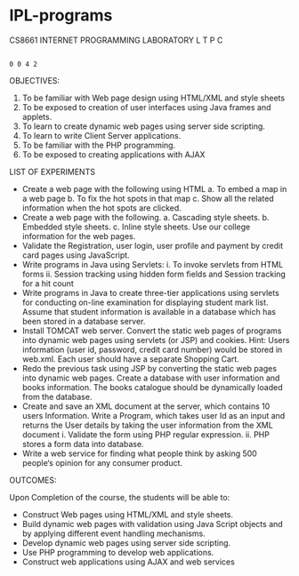 # IPL-programs

CS8661                         INTERNET PROGRAMMING LABORATORY                   L T P C
                                                                                 
                                                                                 0 0 4 2


OBJECTIVES:

1. To be familiar with Web page design using HTML/XML and style sheets
2. To be exposed to creation of user interfaces using Java frames and applets.
3. To learn to create dynamic web pages using server side scripting.
4. To learn to write Client Server applications.
5. To be familiar with the PHP programming.
6. To be exposed to creating applications with AJAX


LIST OF EXPERIMENTS

* Create a web page with the following using HTML a. To embed a map in a web page b. To fix the hot spots in that map c. Show all the related information when the hot spots are clicked.
* Create a web page with the following. a. Cascading style sheets. b. Embedded style sheets. c. Inline style sheets. Use our college information for the web pages.
* Validate the Registration, user login, user profile and payment by credit card pages using JavaScript.
* Write programs in Java using Servlets: i. To invoke servlets from HTML forms ii. Session tracking using hidden form fields and Session tracking for a hit count
* Write programs in Java to create three-tier applications using servlets for conducting on-line examination for displaying student mark list. Assume that student information is available in a database which has been stored in a database server.
* Install TOMCAT web server. Convert the static web pages of programs into dynamic web pages using servlets (or JSP) and cookies. Hint: Users information (user id, password, credit card number) would be stored in web.xml. Each user should have a separate Shopping Cart.
* Redo the previous task using JSP by converting the static web pages into dynamic web pages. Create a database with user information and books information. The books catalogue should be dynamically loaded from the database.
* Create and save an XML document at the server, which contains 10 users Information. Write a Program, which takes user Id as an input and returns the User details by taking the user information from the XML document
    i. Validate the form using PHP regular expression. ii. PHP stores a form data into database.
* Write a web service for finding what people think by asking 500 people‘s opinion for any consumer product.
                                                                                                 

OUTCOMES:

Upon Completion of the course, the students will be able to:

* Construct Web pages using HTML/XML and style sheets.
* Build dynamic web pages with validation using Java Script objects and by applying different event handling mechanisms.
* Develop dynamic web pages using server side scripting.
* Use PHP programming to develop web applications.
* Construct web applications using AJAX and web services
